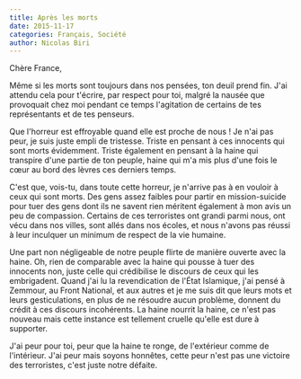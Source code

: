 ```yaml
---
title: Après les morts
date: 2015-11-17
categories: Français, Société
author: Nicolas Biri
---
```



Chère France,

Même si les morts sont toujours dans nos pensées, ton deuil prend fin. J'ai
attendu cela pour t'écrire, par respect pour toi, malgré la nausée que
provoquait chez moi pendant ce temps l'agitation de certains de tes
représentants et de tes penseurs.

Que l'horreur est effroyable quand elle est proche de nous ! Je n'ai pas peur,
je suis juste empli de tristesse. Triste en pensant à ces innocents qui sont
morts évidemment. Triste également en pensant à la haine qui transpire d'une
partie de ton peuple, haine qui m'a mis plus d'une fois le cœur au bord des
lèvres ces derniers temps.

C'est que, vois-tu, dans toute cette horreur, je n'arrive pas à en vouloir à
ceux qui sont morts. Des gens assez faibles pour partir en mission-suicide pour
tuer des gens dont ils ne savent rien méritent également à mon avis un peu de
compassion. Certains de ces terroristes ont grandi parmi nous, ont vécu dans nos
villes, sont allés dans nos écoles, et nous n'avons pas réussi à leur inculquer
un minimum de respect de la vie humaine.

Une part non négligeable de notre peuple flirte de manière ouverte avec la
haine. Oh, rien de comparable avec la haine qui pousse à tuer des innocents non,
juste celle qui crédibilise le discours de ceux qui les embrigadent. Quand j'ai
lu la revendication de l'État Islamique, j'ai pensé à Zemmour, au Front
National, et aux autres et je me suis dit que leurs mots et leurs gesticulations,
en plus de ne résoudre aucun problème, donnent du crédit à ces discours
incohérents. La haine nourrit la haine, ce n'est pas nouveau mais cette instance
est tellement cruelle qu'elle est dure à supporter.

J'ai peur pour toi, peur que la haine te ronge, de l'extérieur comme de
l'intérieur. J'ai peur mais soyons honnêtes, cette peur n'est pas une victoire
des terroristes, c'est juste notre défaite.
